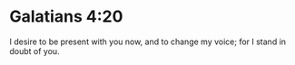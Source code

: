 # Galatians 4:20

I desire to be present with you now, and to change my voice; for I stand in doubt of you.